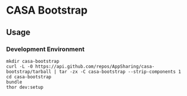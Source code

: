 # CASA Bootstrap

## Usage

### Development Environment

```
mkdir casa-bootstrap
curl -L -0 https://api.github.com/repos/AppSharing/casa-bootstrap/tarball | tar -zx -C casa-bootstrap --strip-components 1
cd casa-bootstrap
bundle
thor dev:setup
```